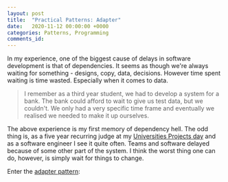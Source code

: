 ```yaml
---
layout: post
title:  "Practical Patterns: Adapter"
date:   2020-11-12 00:00:00 +0000
categories: Patterns, Programming
comments_id: 
---
```


In my experience, one of the biggest cause of delays in software development is that of dependencies. It seems as though we're always waiting for something - designs, copy, data, decisions. However time spent waiting is time wasted. Especially when it comes to data.

> I remember as a third year student, we had to develop a system for a bank. The bank could afford to wait to give us test data, but we couldn't. We only had a very specific time frame and eventually we realised we needed to make it up ourselves.

The above experience is my first memory of dependency hell. The odd thing is, as a five year recurring judge at my [Universities Projects day][UJPROJECTSDAY] and as a software engineer I see it quite often. Teams and software delayed because of some other part of the system. I think the worst thing one can do, however, is simply wait for things to change.

Enter the [adapter pattern][WIKIADAPTER]:
>


[UJPROJECTSDAY]: https://www.uj.ac.za/faculties/science/csweb
[WIKIADAPTER]: https://en.wikipedia.org/wiki/Adapter_pattern
<!--
https://www.youtube.com/results?search_query=adapter+pattern

https://en.wikipedia.org/wiki/Adapter_pattern

Science (how things are done) vs Engineering(using solutions ) - sorting interface science is HOW TO SORT engineering is why do I need it sorted

Talk about interfaces (contracts) and abs classes (contracts with behaviour)

make it agnostic

use google as an example


-->
